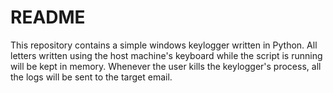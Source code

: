 # README
This repository contains a simple windows keylogger written in Python.
All letters written using the host machine's keyboard while the script is running will be kept in memory.
Whenever the user kills the keylogger's process, all the logs will be sent to the target email.
